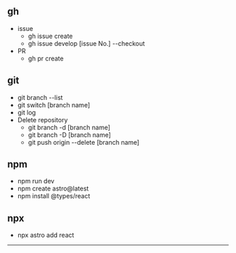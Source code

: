 ## gh
- issue
    - gh issue create
    - gh issue develop [issue No.] --checkout
- PR
    - gh pr create

## git
- git branch --list
- git switch [branch name]
- git log
- Delete repository
    - git branch -d [branch name]
    - git branch -D [branch name]
    - git push origin --delete [branch name]

## npm
- npm run dev
- npm create astro@latest
- npm install @types/react

## npx
- npx astro add react

---
